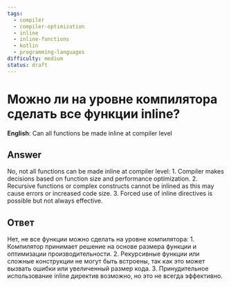 ```yaml
---
tags:
  - compiler
  - compiler-optimization
  - inline
  - inline-functions
  - kotlin
  - programming-languages
difficulty: medium
status: draft
---
```


# Можно ли на уровне компилятора сделать все функции inline?

**English**: Can all functions be made inline at compiler level

## Answer

No, not all functions can be made inline at compiler level: 1. Compiler makes decisions based on function size and performance optimization. 2. Recursive functions or complex constructs cannot be inlined as this may cause errors or increased code size. 3. Forced use of inline directives is possible but not always effective.

## Ответ

Нет, не все функции можно сделать на уровне компилятора: 1. Компилятор принимает решение на основе размера функции и оптимизации производительности. 2. Рекурсивные функции или сложные конструкции не могут быть встроены, так как это может вызвать ошибки или увеличенный размер кода. 3. Принудительное использование inline директив возможно, но это не всегда эффективно.

